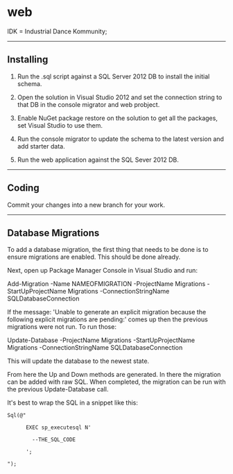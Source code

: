 web
===

IDK = Industrial Dance Kommunity;


----------------------
Installing
----------------------

1. Run the .sql script against a SQL Server 2012 DB to install the initial schema.

2. Open the solution in Visual Studio 2012 and set the connection string to that DB in the console migrator and web probject.

3. Enable NuGet package restore on the solution to get all the packages, set Visual Studio to use them.

4. Run the console migrator to update the schema to the latest version and add starter data.

5. Run the web application against the SQL Sever 2012 DB.


----------------------
Coding
----------------------

Commit your changes into a new branch for your work. 


----------------------
Database Migrations
----------------------


To add a database migration, the first thing that needs to be done is to ensure migrations are enabled. This should be done already. 

Next, open up Package Manager Console in Visual Studio and run: 

Add-Migration -Name NAMEOFMIGRATION -ProjectName Migrations -StartUpProjectName Migrations -ConnectionStringName SQLDatabaseConnection

If the message: 'Unable to generate an explicit migration because the following explicit migrations are pending:' comes up then the previous migrations were not run. To run those:

Update-Database -ProjectName Migrations -StartUpProjectName Migrations -ConnectionStringName SQLDatabaseConnection

This will update the database to the newest state. 

From here the Up and Down methods are generated. In there the migration can be added with raw SQL. When completed, the migration can be run with the previous Update-Database call. 


It's best to wrap the SQL in a snippet like this:

    Sql(@"
    
          EXEC sp_executesql N'
            
            --THE_SQL_CODE
            
          ';

    ");
